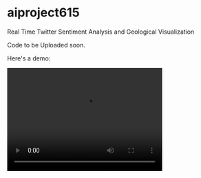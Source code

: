 # aiproject615
Real Time Twitter Sentiment Analysis and Geological Visualization

Code to be Uploaded soon.

Here's a demo:

 <video width="360" height="240">
  <source src="demo.mkv">
Your browser does not support the video tag.
</video> 
